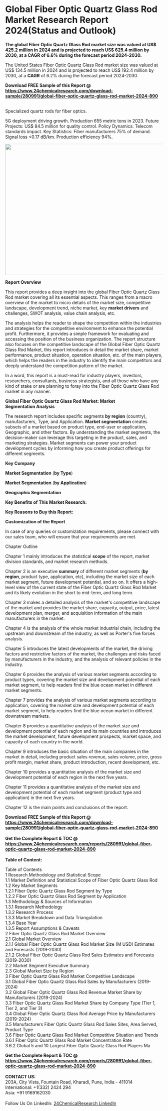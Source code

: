 <h1>Global Fiber Optic Quartz Glass Rod Market Research Report 2024(Status and Outlook)</h1><p><strong>The global Fiber Optic Quartz Glass Rod market size was valued at US$ 425.2 million in 2024 and is projected to reach US$ 625.4 million by 2030, at a CAGR of 6.6% during the forecast period 2024-2030.</strong></p><p>
</p><p>The United States Fiber Optic Quartz Glass Rod market size was valued at US$ 134.5 million in 2024 and is projected to reach US$ 192.4 million by 2030, at a <strong>CAGR</strong> of 6.2% during the forecast period 2024-2030.</p><div><b>Download FREE Sample of this Report @ 
            <a href="https://www.24chemicalresearch.com/download-sample/280991/global-fiber-optic-quartz-glass-rod-market-2024-890">
            https://www.24chemicalresearch.com/download-sample/280991/global-fiber-optic-quartz-glass-rod-market-2024-890</a></b></div><br><p>
</p><p>Specialized quartz rods for fiber optics.</p><p>
</p><p>5G deployment driving growth. Production 655 metric tons in 2023. Future Projects: US$ 84.5 million for quality control. Policy Dynamics: Telecom standards impact. Key Statistics: Fiber manufacturers 75% of demand. Signal loss &lt;0.17 dB/km. Production efficiency 94%.</p><p>
</p><p><img alt="" src="https://24chemicalresearch.com/assets/report-images/GlobalFiberOpticQuartzGlassRod.png" style="height:418px; width:731px"></p><p>
</p><p><strong>Report Overview</strong></p><p>
</p><p>This report provides a deep insight into the global Fiber Optic Quartz Glass Rod market covering all its essential aspects. This ranges from a macro overview of the market to micro details of the market size, competitive landscape, development trend, niche market, key <strong>market drivers</strong> and challenges, SWOT analysis, value chain analysis, etc.</p><p>
</p><p>The analysis helps the reader to shape the competition within the industries and strategies for the competitive environment to enhance the potential profit. Furthermore, it provides a simple framework for evaluating and accessing the position of the business organization. The report structure also focuses on the competitive landscape of the Global Fiber Optic Quartz Glass Rod Market, this report introduces in detail the market share, market performance, product situation, operation situation, etc. of the main players, which helps the readers in the industry to identify the main competitors and deeply understand the competition pattern of the market.</p><p>
</p><p>In a word, this report is a must-read for industry players, investors, researchers, consultants, business strategists, and all those who have any kind of stake or are planning to foray into the Fiber Optic Quartz Glass Rod market in any manner.</p><p>
</p><p><strong>Global Fiber Optic Quartz Glass Rod Market: Market Segmentation Analysis</strong></p><p>
</p><p>The research report includes specific segments <strong>by region</strong> (country), manufacturers, Type, and Application. <strong>Market segmentation</strong> creates subsets of a market based on product type, end-user or application, Geographic, and other factors. By understanding the market segments, the decision-maker can leverage this targeting in the product, sales, and marketing strategies. Market segments can power your product development cycles by informing how you create product offerings for different segments.</p><p>
</p><p><strong>Key Company</strong></p><p>
</p><p>
</p><p><strong>Market Segmentation</strong> (<strong>by Type</strong>)</p><p>
</p><p>
</p><p><strong>Market Segmentation</strong> (<strong>by Application</strong>)</p><p>
</p><p>
</p><p><strong>Geographic Segmentation</strong></p><p>
</p><p>
</p><p><strong>Key Benefits of This Market Research:</strong></p><p>
</p><p>
</p><p><strong>Key Reasons to Buy this Report:</strong></p><p>
</p><p>
</p><p><strong>Customization of the Report</strong></p><p>
</p><p>In case of any queries or customization requirements, please connect with our sales team, who will ensure that your requirements are met.</p><p>
</p><p>Chapter Outline</p><p>
</p><p>Chapter 1 mainly introduces the statistical <strong>scope</strong> of the report, market division standards, and market research methods.</p><p>
</p><p>Chapter 2 is an executive <strong>summary</strong> of different market segments (<strong>by region</strong>, product type, application, etc), including the market size of each market segment, future development potential, and so on. It offers a high-level view of the current state of the Fiber Optic Quartz Glass Rod Market and its likely evolution in the short to mid-term, and long term.</p><p>
</p><p>Chapter 3 makes a detailed analysis of the market's competitive landscape of the market and provides the market share, capacity, output, price, latest development plan, merger, and acquisition information of the main manufacturers in the market.</p><p>
</p><p>Chapter 4 is the analysis of the whole market industrial chain, including the upstream and downstream of the industry, as well as Porter's five forces analysis.</p><p>
</p><p>Chapter 5 introduces the latest developments of the market, the driving factors and restrictive factors of the market, the challenges and risks faced by manufacturers in the industry, and the analysis of relevant policies in the industry.</p><p>
</p><p>Chapter 6 provides the analysis of various market segments according to product types, covering the market size and development potential of each market segment, to help readers find the blue ocean market in different market segments.</p><p>
</p><p>Chapter 7 provides the analysis of various market segments according to application, covering the market size and development potential of each market segment, to help readers find the blue ocean market in different downstream markets.</p><p>
</p><p>Chapter 8 provides a quantitative analysis of the market size and development potential of each region and its main countries and introduces the market development, future development prospects, market space, and capacity of each country in the world.</p><p>
</p><p>Chapter 9 introduces the basic situation of the main companies in the market in detail, including product sales revenue, sales volume, price, gross profit margin, market share, product introduction, recent development, etc.</p><p>
</p><p>Chapter 10 provides a quantitative analysis of the market size and development potential of each region in the next five years.</p><p>
</p><p>Chapter 11 provides a quantitative analysis of the market size and development potential of each market segment (product type and application) in the next five years.</p><p>
</p><p>Chapter 12 is the main points and conclusions of the report.</p><div><b>Download FREE Sample of this Report @ 
            <a href="https://www.24chemicalresearch.com/download-sample/280991/global-fiber-optic-quartz-glass-rod-market-2024-890">
            https://www.24chemicalresearch.com/download-sample/280991/global-fiber-optic-quartz-glass-rod-market-2024-890</a></b></div><br><div><b>Get the Complete Report & TOC @ 
            <a href="https://www.24chemicalresearch.com/reports/280991/global-fiber-optic-quartz-glass-rod-market-2024-890">
            https://www.24chemicalresearch.com/reports/280991/global-fiber-optic-quartz-glass-rod-market-2024-890</a></b></div><br>
            <b>Table of Content:</b><p>Table of Contents<br />
 1 Research Methodology and Statistical Scope<br />
 1.1 Market Definition and Statistical Scope of Fiber Optic Quartz Glass Rod<br />
 1.2 Key Market Segments<br />
 1.2.1 Fiber Optic Quartz Glass Rod Segment by Type<br />
 1.2.2 Fiber Optic Quartz Glass Rod Segment by Application<br />
 1.3 Methodology & Sources of Information<br />
 1.3.1 Research Methodology<br />
 1.3.2 Research Process<br />
 1.3.3 Market Breakdown and Data Triangulation<br />
 1.3.4 Base Year<br />
 1.3.5 Report Assumptions & Caveats<br />
 2 Fiber Optic Quartz Glass Rod Market Overview<br />
 2.1 Global Market Overview<br />
 2.1.1 Global Fiber Optic Quartz Glass Rod Market Size (M USD) Estimates and Forecasts (2019-2030)<br />
 2.1.2 Global Fiber Optic Quartz Glass Rod Sales Estimates and Forecasts (2019-2030)<br />
 2.2 Market Segment Executive Summary<br />
 2.3 Global Market Size by Region<br />
 3 Fiber Optic Quartz Glass Rod Market Competitive Landscape<br />
 3.1 Global Fiber Optic Quartz Glass Rod Sales by Manufacturers (2019-2024)<br />
 3.2 Global Fiber Optic Quartz Glass Rod Revenue Market Share by Manufacturers (2019-2024)<br />
 3.3 Fiber Optic Quartz Glass Rod Market Share by Company Type (Tier 1, Tier 2, and Tier 3)<br />
 3.4 Global Fiber Optic Quartz Glass Rod Average Price by Manufacturers (2019-2024)<br />
 3.5 Manufacturers Fiber Optic Quartz Glass Rod Sales Sites, Area Served, Product Type<br />
 3.6 Fiber Optic Quartz Glass Rod Market Competitive Situation and Trends<br />
 3.6.1 Fiber Optic Quartz Glass Rod Market Concentration Rate<br />
 3.6.2 Global 5 and 10 Largest Fiber Optic Quartz Glass Rod Players Ma</p><div><b>Get the Complete Report & TOC @ 
            <a href="https://www.24chemicalresearch.com/reports/280991/global-fiber-optic-quartz-glass-rod-market-2024-890">
            https://www.24chemicalresearch.com/reports/280991/global-fiber-optic-quartz-glass-rod-market-2024-890</a></b></div><br><b>CONTACT US:</b><br>
            203A, City Vista, Fountain Road, Kharadi, Pune, India - 411014<br>
            International: +1(332) 2424 294<br>
            Asia: +91 9169162030 <br><br>
            Follow Us On LinkedIn: <a href="https://www.linkedin.com/company/24chemicalresearch/">24ChemicalResearch LinkedIn</a>